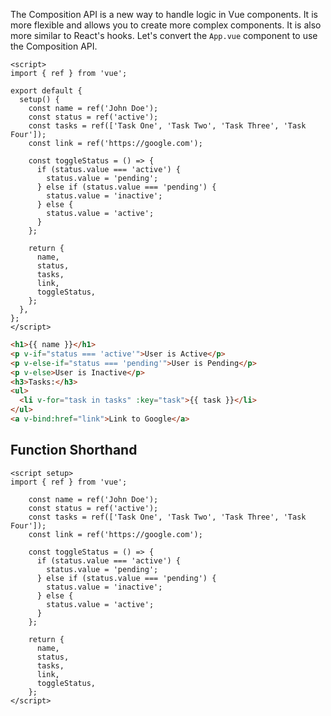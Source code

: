The Composition API is a new way to handle logic in Vue components. It is more flexible and allows you to create more complex components. It is also more similar to React's hooks. Let's convert the `App.vue` component to use the Composition API.

```vue
<script>
import { ref } from 'vue';

export default {
  setup() {
    const name = ref('John Doe');
    const status = ref('active');
    const tasks = ref(['Task One', 'Task Two', 'Task Three', 'Task Four']);
    const link = ref('https://google.com');

    const toggleStatus = () => {
      if (status.value === 'active') {
        status.value = 'pending';
      } else if (status.value === 'pending') {
        status.value = 'inactive';
      } else {
        status.value = 'active';
      }
    };

    return {
      name,
      status,
      tasks,
      link,
      toggleStatus,
    };
  },
};
</script>
```

```html
<h1>{{ name }}</h1>
<p v-if="status === 'active'">User is Active</p>
<p v-else-if="status === 'pending'">User is Pending</p>
<p v-else>User is Inactive</p>
<h3>Tasks:</h3>
<ul>
  <li v-for="task in tasks" :key="task">{{ task }}</li>
</ul>
<a v-bind:href="link">Link to Google</a>
```

## Function Shorthand

```vue
<script setup>
import { ref } from 'vue';

    const name = ref('John Doe');
    const status = ref('active');
    const tasks = ref(['Task One', 'Task Two', 'Task Three', 'Task Four']);
    const link = ref('https://google.com');

    const toggleStatus = () => {
      if (status.value === 'active') {
        status.value = 'pending';
      } else if (status.value === 'pending') {
        status.value = 'inactive';
      } else {
        status.value = 'active';
      }
    };

    return {
      name,
      status,
      tasks,
      link,
      toggleStatus,
    };
</script>
```